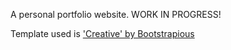 A personal portfolio website. WORK IN PROGRESS!

Template used is ['Creative' by Bootstrapious](https://bootstrapious.com/p/creative-portfolio#download-item)